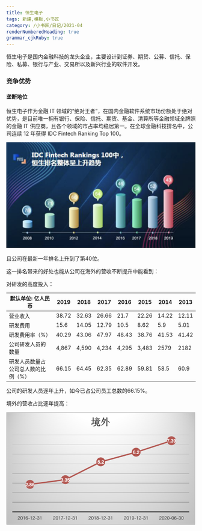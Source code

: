 ```yaml
---
title: 恒生电子 
tags: 新建,模板,小书匠
category: /小书匠/日记/2021-04
renderNumberedHeading: true
grammar_cjkRuby: true
---
```


恒生电子是国内金融科技的龙头企业，主要设计到证券、期货、公募、信托、保险、私募、银行与产业、交易所以及新兴行业的软件开发。


### 竞争优势


#### 垄断地位

恒生电子作为金融 IT 领域的“绝对王者”，在国内金融软件系统市场份额处于绝对优势，是目前唯一拥有银行、保险、信托、期货、基金、清算所等金融领域全牌照的金融 IT 供应商，且各个领域的市占率均稳居第一。在全球金融科技排名中，公司连续 12 年获得 IDC Fintech Ranking Top 100。

![IDC Fintech Ranking](./images/1618214513435.png)

且公司在最新一年排名上升到了第40位。

这一排名带来的好处也能从公司在海外的营收不断提升中能看到：


对研发的高度投入：

| 默认单位: 亿人民币         | 2019  | 2018  | 2017  | 2016  | 2015  | 2014  | 2013  |
|--------------------|-------|-------|-------|-------|-------|-------|-------|
| 营业收入               | 38.72 | 32.63 | 26.66 | 21.7  | 22.26 | 14.22 | 12.11 |
| 研发费用               | 15.6  | 14.05 | 12.79 | 10.5  | 8.62  | 5.9   | 5.01  |
| 研发费用率（%）              | 40.29 | 43.06 | 47.97 | 48.43 | 38.76 | 41.53 | 41.42 |
| 公司研发人员的数量          | 4,867 | 4,590 | 4,234 | 4,295 | 3,483 | 2579  | 2182  |
| 研发人员数量占公司总人数的比例（%） | 66.15 | 64.45 | 62.35 | 62.89 | 59.81 | 58.5  | 60.9  |


公司的研发人员逐年上升，如今已占公司员工总数的66.15%。

境外的营收占比逐年提高：

![境外营收占比趋线](./images/1618219866753.png)


